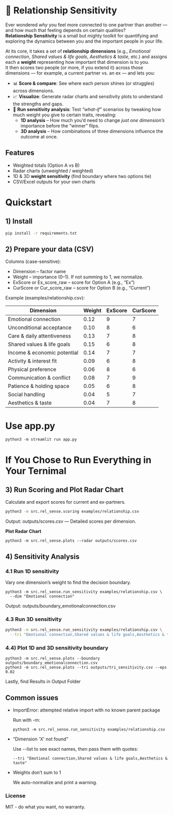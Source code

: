 
# 💞 Relationship Sensitivity

Ever wondered *why* you feel more connected to one partner than another — and how much that feeling depends on certain qualities?  
**Relationship Sensitivity** is a small but mighty toolkit for quantifying and exploring the dynamics between you and the important people in your life.

At its core, it takes a set of **relationship dimensions** (e.g., *Emotional connection*, *Shared values & life goals*, *Aesthetics & taste*, etc.) and assigns each a **weight** representing how important that dimension is to you.  
It then scores two people (or more, if you extend it) across those dimensions — for example, a current partner vs. an ex — and lets you:

- 📊 **Score & compare**: See where each person shines (or struggles) across dimensions.
- 📈 **Visualize**: Generate radar charts and sensitivity plots to understand the strengths and gaps.
- 🧪 **Run sensitivity analysis**: Test *"what-if"* scenarios by tweaking how much weight you give to certain traits, revealing:
  - **1D analysis** – How much you’d need to change *just one dimension’s* importance before the “winner” flips.
  - **3D analysis** – How combinations of three dimensions influence the outcome at once.


## Features
- Weighted totals (Option A vs B)  
- Radar charts (unweighted / weighted)  
- 1D & 3D **weight sensitivity** (find boundary where two options tie)  
- CSV/Excel outputs for your own charts

# Quickstart


## 1) Install
```bash
pip install -r requirements.txt
```

## 2) Prepare your data (CSV)
Columns (case-sensitive):
- Dimension – factor name
- Weight – importance (0–1). If not summing to 1, we normalize.
- ExScore or Ex_score_raw – score for Option A (e.g., “Ex”)
- CurScore or Cur_score_raw – score for Option B (e.g., “Current”)

Example (examples/relationship.csv):

| Dimension                      | Weight | ExScore | CurScore |
|---------------------------------|--------|---------|----------|
| Emotional connection           | 0.12   | 9       | 7        |
| Unconditional acceptance       | 0.10   | 8       | 6        |
| Care & daily attentiveness     | 0.13   | 7       | 8        |
| Shared values & life goals     | 0.15   | 6       | 8        |
| Income & economic potential    | 0.14   | 7       | 7        |
| Activity & interest fit        | 0.09   | 6       | 8        |
| Physical preference            | 0.06   | 8       | 6        |
| Communication & conflict       | 0.08   | 7       | 9        |
| Patience & holding space       | 0.05   | 6       | 8        |
| Social handling                | 0.04   | 5       | 7        |
| Aesthetics & taste             | 0.04   | 7       | 8        |

# Use app.py
```
python3 -m streamlit run app.py
``` 

# If You Chose to Run Everything in Your Ternimal

## 3) Run Scoring and Plot Radar Chart
Calculate and export scores for current and ex-partners.
```bash
python3 -m src.rel_sense.scoring examples/relationship.csv
```
Output:
outputs/scores.csv — Detailed scores per dimension.

**Plot Radar Chart**
```
python3 -m src.rel_sense.plots --radar outputs/scores.csv
```

## 4) Sensitivity Analysis 

### 4.1 Run 1D sensitivity
Vary one dimension’s weight to find the decision boundary.
```
python3 -m src.rel_sense.run_sensitivity examples/relationship.csv \
  --dim "Emotional connection"
```
Output:
outputs/boundary_emotionalconnection.csv

### 4.3 Run 3D sensitivity
```bash
python3 -m src.rel_sense.run_sensitivity examples/relationship.csv \
  --tri "Emotional connection,Shared values & life goals,Aesthetics & taste"
```
### 4.4) Plot 1D and 3D sensitivity boundary
```
python3 -m src.rel_sense.plots --boundary outputs/boundary_emotionalconnection.csv
python3 -m src.rel_sense.plots --tri outputs/tri_sensitivity.csv --eps 0.02
```


Lastly, find Results in Output Folder


## Common issues

- ImportError: attempted relative import with no known parent package

    Run with -m:
    ```python3 -m src.rel_sense.scoring examples/relationship.csv
    python3 -m src.rel_sense.run_sensitivity examples/relationship.csv
    ```

- “Dimension 'X' not found”

    Use --list to see exact names, then pass them with quotes:
    ```--dim "Emotional connection" \
    --tri "Emotional connection,Shared values & life goals,Aesthetics & taste"
    ```
- Weights don’t sum to 1

    We auto-normalize and print a warning.


### License
MIT - do what you want, no warranty.
